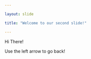 ```yaml
---

layout: slide

title: "Welcome to our second slide!"

---
```


Hi There!

Use the left arrow to go back!